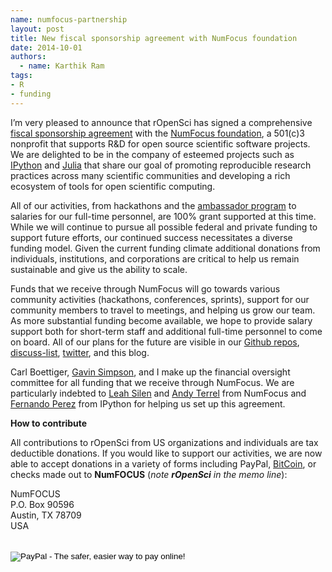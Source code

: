 ```yaml
---
name: numfocus-partnership
layout: post
title: New fiscal sponsorship agreement with NumFocus foundation
date: 2014-10-01
authors:
  - name: Karthik Ram
tags:
- R
- funding
---
```




I’m very pleased to announce that rOpenSci has signed a comprehensive [fiscal sponsorship agreement](http://en.wikipedia.org/wiki/Fiscal_sponsorship) with the [NumFocus foundation](http://numfocus.org/), a 501(c)3 nonprofit that supports R&D for open source scientific software projects. We are delighted to be in the company of esteemed projects such as [IPython](http://ipython.org/) and [Julia](http://julialang.org/) that share our goal of promoting reproducible research practices across many scientific communities and developing a rich ecosystem of tools for open scientific computing.

All of our activities, from hackathons and the [ambassador program](http://ropensci.org/blog/2014/08/11/ambassadors-program/) to salaries for our full-time personnel, are 100% grant supported at this time. While we will continue to pursue all possible federal and private funding to support future efforts, our continued success necessitates a diverse funding model. Given the current funding climate additional donations from individuals, institutions, and corporations are critical to help us remain sustainable and give us the ability to scale.

Funds that we receive through NumFocus will go towards various community activities (hackathons, conferences, sprints), support for our community members to travel to meetings, and helping us grow our team. As more substantial funding become available, we hope to provide salary support both for short-term staff and additional full-time personnel to come on board. All of our plans for the future are visible in our [Github repos](https://github.com/ropensci "rOpenSci · GitHub"), [discuss-list](https://groups.google.com/forum/#!forum/ropensci-discuss "Google Groups"), [twitter](https://twitter.com/ropensci "rOpenSci (@rOpenSci) | Twitter"), and this blog.  

Carl Boettiger, [Gavin Simpson](http://www.uregina.ca/science/biology/people/faculty-research/simpson-gavin/index.html "Gavin Simpson | Biology, University of Regina"), and I make up the financial oversight committee for all funding that we receive through NumFocus. We are particularly indebted to [Leah Silen](http://numfocus.org/foundation/staff.html "NumFOCUS Foundation -") and [Andy Terrel](http://andy.terrel.us/ "Codematician") from NumFocus and [Fernando Perez](http://fperez.org/ "Welcome &mdash; Fernando Pérez") from IPython for helping us set up this agreement.

**How to contribute**

All contributions to rOpenSci from US organizations and individuals are tax deductible donations. If you would like to support our activities, we are now able to accept donations in a variety of forms including PayPal, [BitCoin](https://bitpay.com/invoice?id=HvFM4eRTTscFKzuwK9Pqth), or checks made out to **NumFOCUS** (<i>note <b>rOpenSci</b> in the memo line</i>):

NumFOCUS  
P.O. Box 90596  
Austin, TX 78709  
USA  
<br>

<form action="https://www.paypal.com/cgi-bin/webscr" method="post" target="_top">
<input type="hidden" name="cmd" value="_s-xclick">
<input type="hidden" name="hosted_button_id" value="QVW5YFTJEFS62">
<input type="image" src="https://www.paypalobjects.com/en_US/i/btn/btn_donateCC_LG.gif" border="0" name="submit" alt="PayPal - The safer, easier way to pay online!">
<img alt="" border="0" src="https://www.paypalobjects.com/en_US/i/scr/pixel.gif" width="1" height="1">
</form>

<br>

<!-- <div class="first last"><form action="https://bitpay.com/checkout" method="post" >
  <input type="hidden" name="action" value="checkout" />
  <input type="hidden" name="posData" value="" />
  <input type="hidden" name="data" value="RB/WxxHHgnPMjN0YyUijaAt3zS8ANaE0aoaNSiGxrBEZK3IrtDUEDF44QQU+nQVgofeuxCUMsWkjuBlAVXIXF1a4CI4+CfwrPFL4HOMB1BqTkeWVijGZiFVT2/O5fjc/34NIkVaftlLW8NHsS/m5p+5+5t8VGJ+OK/NOT9qz8d2pzMv5EcBUwQ8Q31sNvuZSzvwamDtT+51w2nNCVu6r+FRjdrErOPoI7yU4IViv+Numu55KoL3urtm4Id1zOHw6" />
  <input type="image" src="https://bitpay.com/img/donate-md.png" border="0" name="submit" alt="BitPay, the easy way to pay with bitcoins." >
</form></div> -->
